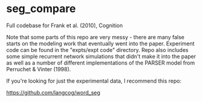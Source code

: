 seg_compare
===========

Full codebase for Frank et al. (2010), Cognition 

Note that some parts of this repo are very messy - there are many false starts on the modeling work that eventually went into the paper. Experiment code can be found in the "expts/expt code" directory. Repo also includes some simple recurrent network simulations that didn't make it into the paper as well as a number of different implementations of the PARSER model from Perruchet & Vinter (1998). 

If you're looking for just the experimental data, I recommend this repo:

https://github.com/langcog/word_seg

